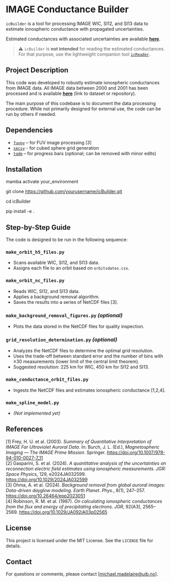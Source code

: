 # IMAGE Conductance Builder

`icBuilder` is a tool for processing IMAGE WIC, SI12, and SI13 data to estimate ionospheric conductance with propagated uncertainties.

Estimated conductances with associated uncertainties are available [**here**](#).

> ⚠️ `icBuilder` is **not intended** for reading the estimated conductances.  
> For that purpose, use the lightweight companion tool [`icReader`](#).

## Project Description

This code was developed to robustly estimate ionospheric conductances from IMAGE data. All IMAGE data between 2000 and 2001 has been processed and is available [**here**](#) (link to dataset or repository).

The main purpose of this codebase is to document the data processing procedure. While not primarily designed for external use, the code can be run by others if needed.

## Dependencies

- [`fuvpy`](https://github.com/aohma/fuvpy) – for FUV image processing [3]
- [`secsy`](https://github.com/klaundal/secsy) - for cubed sphere grid generation
- [`tqdm`](https://github.com/tqdm/tqdm) – for progress bars (optional; can be removed with minor edits)

## Installation

mamba activate your_environment

git clone https://github.com/yourusername/icBuilder.git

cd icBuilder

pip install -e .

## Step-by-Step Guide

The code is designed to be run in the following sequence:

### `make_orbit_h5_files.py`

- Scans available WIC, SI12, and SI13 data.
- Assigns each file to an orbit based on `orbitsdates.csv`.

### `make_orbit_nc_files.py`

- Reads WIC, SI12, and SI13 data.
- Applies a background removal algorithm.
- Saves the results into a series of NetCDF files [3].

### `make_background_removal_figures.py` *(optional)*

- Plots the data stored in the NetCDF files for quality inspection.

### `grid_resolution_determination.py` *(optional)*

- Analyzes the NetCDF files to determine the optimal grid resolution.
- Uses the trade-off between standard error and the number of bins with ≥30 measurements (lower limit of the central limit theorem).
- Suggested resolution: 225 km for WIC, 450 km for SI12 and SI13.

### `make_conductance_orbit_files.py`

- Ingests the NetCDF files and estimates ionospheric conductance [1,2,4].

### `make_spline_model.py`

- *(Not implemented yet)*

## References

[1] Frey, H. U. et al. (2003). *Summary of Quantitative Interpretation of IMAGE Far Ultraviolet Auroral Data*. In: Burch, J. L. (Ed.), *Magnetospheric Imaging — The IMAGE Prime Mission*. Springer. https://doi.org/10.1007/978-94-010-0027-7_11  
[2] Gasparini, S. et al. (2024). *A quantitative analysis of the uncertainties on reconnection electric field estimates using ionospheric measurements*. *JGR: Space Physics*, 129, e2024JA032599. https://doi.org/10.1029/2024JA032599  
[3] Ohma, A. et al. (2024). *Background removal from global auroral images: Data-driven dayglow modeling*. *Earth Planet. Phys.*, 8(1), 247–257. https://doi.org/10.26464/epp2023051  
[4] Robinson, R. M. et al. (1987). *On calculating ionospheric conductances from the flux and energy of precipitating electrons*. *JGR*, 92(A3), 2565–2569. https://doi.org/10.1029/JA092iA03p02565

## License

This project is licensed under the MIT License. See the `LICENSE` file for details.

## Contact

For questions or comments, please contact [michael.madelaire@uib.no].
